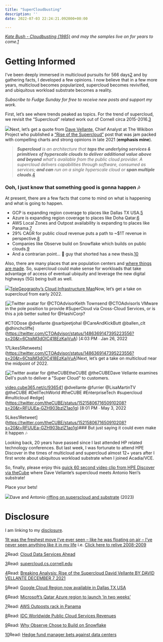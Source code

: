 ```yaml
---
title: "SuperCloudbusting"
description: ''
date: 2022-07-03 22:24:21.092000+00:00

---
```


*[Kate Bush - Cloudbusting (1985)](https://www.youtube.com/watch?v=pllRW9wETzw) and may the samples live on for years to come.[1](#footnote-1)*


Getting Informed
================

I’ve been deeply immersed in multicloud pursuits for 566 days[2](#footnote-2) and by gathering facts, I developed a few opinions. I now believe that in a few more years, multicloud becomes popularized, supercloud becomes revivified, and ubiquitous workload substrate becomes a reality.

*Subscribe to Fudge Sunday for free to receive new posts and support my work.*

First, let’s see where trends peaked as topics. For the trend of supercloud, we revisit the “Supercloud” related work out of Cornell circa 2015-2016.[3](#footnote-3)

[![](https://bucketeer-e05bbc84-baa3-437e-9518-adb32be77984.s3.amazonaws.com/public/images/2e14e9d2-bac7-46ad-a06c-f5abc0ef7b20_1094x736.png)](https://substackcdn.com/image/fetch/f_auto,q_auto:good,fl_progressive:steep/https%3A%2F%2Fbucketeer-e05bbc84-baa3-437e-9518-adb32be77984.s3.amazonaws.com%2Fpublic%2Fimages%2F2e14e9d2-bac7-46ad-a06c-f5abc0ef7b20_1094x736.png)Next, let’s get a quote from [Dave Vellante](https://wikibon.com/author/david-vellante/), Chief Analyst at The Wikibon Project who published a [“Rise of the Supercloud”](https://wikibon.com/breaking-analysis-rise-supercloud/) post that was jam packed with compelling charts and strong opinions in late 2021 (**emphasis mine**).


> ***Supercloud** is an architecture that **taps the underlying services & primitives** **of hyperscale clouds** **to deliver additional value above and beyond** what's available from the public cloud provider. A supercloud delivers capabilities through software, consumed as services; **and can** run on a single hyperscale cloud or **span multiple clouds**.*[4](#footnote-4)
> 
> 

### Ooh, I just know that something good is gonna happen 🎶

At present, there are a few facts that come to mind on what is happening and what is going to happen.

* GCP is expanding region coverage to places like Dallas TX USA.[5](#footnote-5)
* Azure is expanding region coverage to places like Doha Qatar.[6](#footnote-6)
* AWS Local Zones and Outpost availability is expanding to places like Panama.[7](#footnote-7)
* 29% CAGR for public cloud revenue puts a path to ~$1T revenue in perspective.[8](#footnote-8)
* Companies like Observe build on Snowflake which builds on public clouds.[9](#footnote-9)
* And a contrarian point… 🤔 guy that shorted  has a new thesis.[10](#footnote-10)

Also, there are many places that are population centers and [where things are made](https://sunday.fudge.org/p/make-iiot-easy-on-yourself). So, supercloud could make sense for workloads that take advantage of access of eventual ubiquity and leverage the new digital highways (5G) being built as well.

[![](https://bucketeer-e05bbc84-baa3-437e-9518-adb32be77984.s3.amazonaws.com/public/images/efd3c458-f192-438b-b50e-92f1b2959e10_1144x636.png)](https://substackcdn.com/image/fetch/f_auto,q_auto:good,fl_progressive:steep/https%3A%2F%2Fbucketeer-e05bbc84-baa3-437e-9518-adb32be77984.s3.amazonaws.com%2Fpublic%2Fimages%2Fefd3c458-f192-438b-b50e-92f1b2959e10_1144x636.png)[TeleGeography’s Cloud Infrastructure Map](https://www.cloudinfrastructuremap.com)Now, let’s get a take on supercloud from early 2022.

[![Twitter avatar for @CTOAdvisor](https://substackcdn.com/image/twitter_name/w_96/CTOAdvisor.jpg)Keith Townsend @CTOAdvisorIs VMware in the pole position to provide #SuperCloud via Cross-Cloud Services, or is this a job better suited for @HashiCorp? 

#CTODose
@dvellante @sarbjeetjohal @CareAndKickButt @ballen\_clt @dhinchcliffe](https://twitter.com/CTOAdvisor/status/1486369147395223556?s=20&t=6CtqjM3dOlC418EzKajVuA) [4:03 PM ∙ Jan 26, 2022



17Likes5Retweets](https://twitter.com/CTOAdvisor/status/1486369147395223556?s=20&t=6CtqjM3dOlC418EzKajVuA)Next, let’s get a take on multicloud near the midpoint of 2022.

[![Twitter avatar for @theCUBE](https://substackcdn.com/image/twitter_name/w_96/theCUBE.jpg)theCUBE @theCUBEDave Vellante examines Dell's push to deliver a "Super Cloud" to customers.

[video.cube365.net/c/936541](https://video.cube365.net/c/936541)
@dvellante @furrier @LisaMartinTV @theCUBE #DellTechWorld #theCUBE #EnterpriseTech #supercloud #multicloud #edge](https://twitter.com/theCUBE/status/1521580671650910208?s=20&t=RFUUEa-GZH903bzlZ1ao1g) [8:01 PM ∙ May 3, 2022



5Likes1Retweet](https://twitter.com/theCUBE/status/1521580671650910208?s=20&t=RFUUEa-GZH903bzlZ1ao1g)### But just saying it could even make it happen 🎶

Looking back, 20 years have passed since I last attended HP related technology conferences. But last week, I was fortunate to attend HPE Discover in the times of multicloud and supercloud almost 12+ years after I first wrote about ubiquitous workload substrate when I joined Acadia/VCE.

So, finally, please enjoy this [quick 60 second video clip from HPE Discover via theCube](https://youtube.com/clip/Ugkxuqz4mHpv77X7LEXAuKgoE8ppQyWiUJsU) where Dave Vellante’s supercloud meets Antonio Neri’s substrate! 

Place your bets!

[![](https://bucketeer-e05bbc84-baa3-437e-9518-adb32be77984.s3.amazonaws.com/public/images/5d3612db-7a75-419e-beaf-54bf9492b4fa_1670x942.png)](https://youtube.com/clip/Ugkxuqz4mHpv77X7LEXAuKgoE8ppQyWiUJsU)Dave and Antonio [riffing on superscloud and substrate](https://youtube.com/clip/Ugkxuqz4mHpv77X7LEXAuKgoE8ppQyWiUJsU) (2023)

# Disclosure

I am linking to my [disclosure](https://jaycuthrell.com/disclosure/?utm_campaign=Fudge%20Sunday&utm_medium=email&utm_source=Revue%20newsletter).

[1](#footnote-anchor-1)[It was the freshest move I’ve ever seen – like he was floating on air – I’ve never seen anything like it in my life](https://en.wikipedia.org/wiki/Something_Good_(Utah_Saints_song)) i.e. [Click here to relive 2008-2009](https://www.youtube.com/watch?v=m97WlpsuU74)

[2](#footnote-anchor-2)Read: [Cloud Data Services Ahead](https://fudge.org/archive/cloud-data-services-ahead/)

[3](#footnote-anchor-3)Read: [supercloud.cs.cornell.edu](http://supercloud.cs.cornell.edu)

[4](#footnote-anchor-4)Read: [Breaking Analysis: Rise of the Supercloud David Vellante BY DAVID VELLANTE DECEMBER 7 2021](https://wikibon.com/breaking-analysis-rise-supercloud/)

[5](#footnote-anchor-5)Read: [Google Cloud Region now available in Dallas TX USA](https://cloud.google.com/blog/products/infrastructure/a-google-cloud-region-now-available-in-dallas-texas)

[6](#footnote-anchor-6)Read: [Microsoft’s Qatar Azure region to launch ‘in two weeks’](https://www.datacenterdynamics.com/en/news/microsofts-qatar-azure-region-to-launch-in-two-weeks/)

[7](#footnote-anchor-7)Read: [AWS Outposts rack in Panama](https://aws.amazon.com/about-aws/whats-new/2022/07/aws-outposts-rack-panama/)

[8](#footnote-anchor-8)Read: [IDC Worldwide Public Cloud Services Revenues](https://www.idc.com/getdoc.jsp?containerId=prUS49420022) 

[9](#footnote-anchor-9)Read: [Why Observe Chose to Build on Snowflake](https://www.observeinc.com/blog/why-observe-chose-to-build-on-snowflake/)

[10](#footnote-anchor-10)Read: [Hedge fund manager bets against data centers](https://www.ft.com/content/e89e7071-0f1d-4bea-a857-a6fce236d776)

